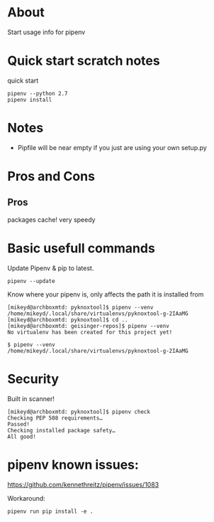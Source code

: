 # About

Start usage info for pipenv

# Quick start scratch notes

quick start
```
pipenv --python 2.7
pipenv install
```

# Notes

* Pipfile will be near empty if you just are using your own setup.py

# Pros and Cons

## Pros

packages cache! very speedy

# Basic usefull commands

Update Pipenv & pip to latest.
```
pipenv --update
```

Know where your pipenv is, only affects the path it is installed from
```
[mikeyd@archboxmtd: pyknoxtool]$ pipenv --venv
/home/mikeyd/.local/share/virtualenvs/pyknoxtool-g-2IAaMG
[mikeyd@archboxmtd: pyknoxtool]$ cd ..
[mikeyd@archboxmtd: geisinger-repos]$ pipenv --venv
No virtualenv has been created for this project yet!
```

```
$ pipenv --venv
/home/mikeyd/.local/share/virtualenvs/pyknoxtool-g-2IAaMG​
```

# Security

Built in scanner!
```
[mikeyd@archboxmtd: pyknoxtool]$ pipenv check
Checking PEP 508 requirements…
Passed!
Checking installed package safety…
All good!
```

# pipenv known issues:

https://github.com/kennethreitz/pipenv/issues/1083

Workaround:
```
pipenv run pip install -e .
```
